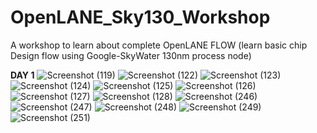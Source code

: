 # OpenLANE_Sky130_Workshop
A workshop to learn about complete OpenLANE FLOW (learn basic chip Design flow using Google-SkyWater 130nm process node)

**DAY 1**
![Screenshot (119)](https://user-images.githubusercontent.com/82122053/114048537-4ab16700-98a8-11eb-9489-7428263e8829.png)
![Screenshot (122)](https://user-images.githubusercontent.com/82122053/114048547-4e44ee00-98a8-11eb-97b1-6208156278bf.png)
![Screenshot (123)](https://user-images.githubusercontent.com/82122053/114048548-4edd8480-98a8-11eb-86ec-00b11c7939cb.png)
![Screenshot (124)](https://user-images.githubusercontent.com/82122053/114048550-4edd8480-98a8-11eb-8763-b7de0b29d76c.png)
![Screenshot (125)](https://user-images.githubusercontent.com/82122053/114048555-500eb180-98a8-11eb-8278-0ccb7201785f.png)
![Screenshot (126)](https://user-images.githubusercontent.com/82122053/114048563-51d87500-98a8-11eb-80c0-8542754f617d.png)
![Screenshot (127)](https://user-images.githubusercontent.com/82122053/114048572-543acf00-98a8-11eb-86b7-907cdf7bee28.png)
![Screenshot (128)](https://user-images.githubusercontent.com/82122053/114048598-5866ec80-98a8-11eb-8c4e-50c9da80ab6d.png)
![Screenshot (246)](https://user-images.githubusercontent.com/82122053/114048603-59981980-98a8-11eb-9bbe-968d5e991f29.png)
![Screenshot (247)](https://user-images.githubusercontent.com/82122053/114048606-5a30b000-98a8-11eb-8782-b54b9314398b.png)
![Screenshot (248)](https://user-images.githubusercontent.com/82122053/114048610-5ac94680-98a8-11eb-8a84-5318c25489c7.png)
![Screenshot (249)](https://user-images.githubusercontent.com/82122053/114048613-5b61dd00-98a8-11eb-8752-c53aa44fefcd.png)
![Screenshot (251)](https://user-images.githubusercontent.com/82122053/114048615-5bfa7380-98a8-11eb-84a8-0c3d86947ff4.png)
